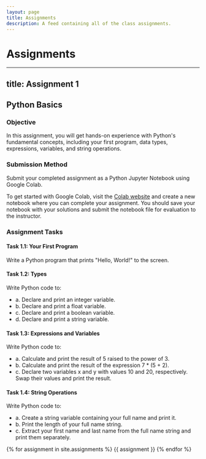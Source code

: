 ```yaml
---
layout: page
title: Assignments
description: A feed containing all of the class assignments.
---
```


# Assignments

---
title: Assignment 1
---

## Python Basics

### Objective

In this assignment, you will get hands-on experience with Python's fundamental concepts, including your first program, data types, expressions, variables, and string operations.

### Submission Method

Submit your completed assignment as a Python Jupyter Notebook using Google Colab. 

To get started with Google Colab, visit the [Colab website](https://colab.research.google.com/) and create a new notebook where you can complete your assignment. You should save your notebook with your solutions and submit the notebook file for evaluation to the instructor.

### Assignment Tasks

#### Task 1.1: Your First Program

Write a Python program that prints "Hello, World!" to the screen.

#### Task 1.2: Types

Write Python code to:

- a. Declare and print an integer variable.
- b. Declare and print a float variable.
- c. Declare and print a boolean variable.
- d. Declare and print a string variable.

#### Task 1.3: Expressions and Variables

Write Python code to:

- a. Calculate and print the result of 5 raised to the power of 3.
- b. Calculate and print the result of the expression 7 * (5 + 2).
- c. Declare two variables x and y with values 10 and 20, respectively. Swap their values and print the result.

#### Task 1.4: String Operations

Write Python code to:

- a. Create a string variable containing your full name and print it.
- b. Print the length of your full name string.
- c. Extract your first name and last name from the full name string and print them separately.

{% for assignment in site.assignments %}
{{ assignment }}
{% endfor %}
